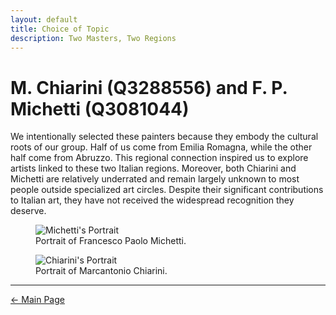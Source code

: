 ```yaml
---
layout: default
title: Choice of Topic
description: Two Masters, Two Regions 
---
```


# M. Chiarini (Q3288556) and F. P. Michetti (Q3081044)
We intentionally selected these painters because they embody the cultural roots of our group. Half of us come from Emilia Romagna, while the other half come from Abruzzo. This regional connection inspired us to explore artists linked to these two Italian regions. Moreover, both Chiarini and Michetti are relatively underrated and remain largely unknown to most people outside specialized art circles. Despite their significant contributions to Italian art, they have not received the widespread recognition they deserve.

<figure>
    <img src="/abremipainters/assets/image/Michetti_fp.jpg"
         alt="Michetti's Portrait">
    <figcaption> Portrait of Francesco Paolo Michetti.</figcaption>
</figure>

<figure>
    <img src="/abremipainters/assets/images/Chiarini's Portrait.jpg"
         alt="Chiarini's Portrait">
    <figcaption> Portrait of Marcantonio Chiarini.</figcaption>
</figure>

***

[← Main Page](./)
